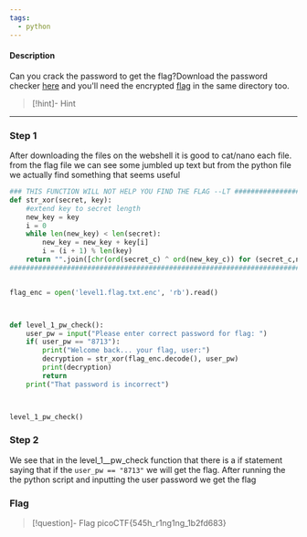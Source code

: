 ```yaml
---
tags:
  - python
---
```

#### Description

Can you crack the password to get the flag?Download the password checker [here](https://artifacts.picoctf.net/c/12/level1.py) and you'll need the encrypted [flag](https://artifacts.picoctf.net/c/12/level1.flag.txt.enc) in the same directory too.

> [!hint]- Hint
>

---

### Step 1
After downloading the files on the webshell it is good to cat/nano each file.
from the flag file we can see some jumbled up text but from the python file we actually find something that seems useful
```python
### THIS FUNCTION WILL NOT HELP YOU FIND THE FLAG --LT ########################
def str_xor(secret, key):
    #extend key to secret length
    new_key = key
    i = 0
    while len(new_key) < len(secret):
        new_key = new_key + key[i]
        i = (i + 1) % len(key)        
    return "".join([chr(ord(secret_c) ^ ord(new_key_c)) for (secret_c,new_key_c) in zip(secret,new_key)])
###############################################################################


flag_enc = open('level1.flag.txt.enc', 'rb').read()



def level_1_pw_check():
    user_pw = input("Please enter correct password for flag: ")
    if( user_pw == "8713"):
        print("Welcome back... your flag, user:")
        decryption = str_xor(flag_enc.decode(), user_pw)
        print(decryption)
        return
    print("That password is incorrect")



level_1_pw_check()
```

### Step 2
We see that in the level_1__pw_check function that there is a if statement saying that if the `user_pw == "8713"` we will get the flag. 
After running the the python script and inputting the user password we get the flag



### Flag
> [!question]- Flag
> picoCTF{545h_r1ng1ng_1b2fd683}








